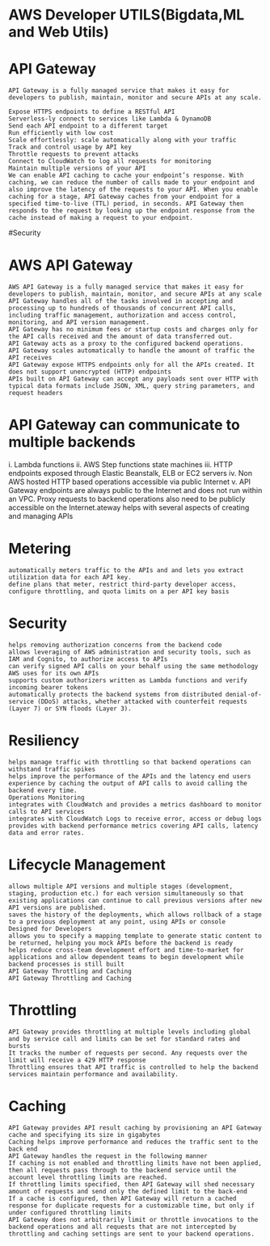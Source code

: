 # AWS Developer UTILS(Bigdata,ML and Web Utils)

# API Gateway
	API Gateway is a fully managed service that makes it easy for developers to publish, maintain, monitor and secure APIs at any scale.

	Expose HTTPS endpoints to define a RESTful API
	Serverless-ly connect to services like Lambda & DynamoDB
	Send each API endpoint to a different target
	Run efficiently with low cost
	Scale effortlessly: scale automatically along with your traffic
	Track and control usage by API key
	Throttle requests to prevent attacks
	Connect to CloudWatch to log all requests for monitoring
	Maintain multiple versions of your API
    We can enable API caching to cache your endpoint’s response. With caching, we can reduce the number of calls made to your endpoint and also improve the latency of the requests to your API. When you enable caching for a stage, API Gateway caches from your endpoint for a specified time-to-live (TTL) period, in seconds. API Gateway then responds to the request by looking up the endpoint response from the cache instead of making a request to your endpoint.

#Security

# AWS API Gateway
	AWS API Gateway is a fully managed service that makes it easy for developers to publish, maintain, monitor, and secure APIs at any scale
	API Gateway handles all of the tasks involved in accepting and processing up to hundreds of thousands of concurrent API calls, including traffic management, authorization and access control, monitoring, and API version management.
	API Gateway has no minimum fees or startup costs and charges only for the API calls received and the amount of data transferred out.
	API Gateway acts as a proxy to the configured backend operations.
	API Gateway scales automatically to handle the amount of traffic the API receives
	API Gateway expose HTTPS endpoints only for all the APIs created. It does not support unencrypted (HTTP) endpoints
	APIs built on API Gateway can accept any payloads sent over HTTP with typical data formats include JSON, XML, query string parameters, and request headers

#	API Gateway can communicate to multiple backends

 i.		Lambda functions
 ii.	AWS Step functions state machines
 iii.	HTTP endpoints exposed through Elastic Beanstalk, ELB or EC2 servers
 iv.	Non AWS hosted HTTP based operations accessible via public Internet
 v.		API Gateway endpoints are always public to the Internet and does not run within an VPC. Proxy requests to backend operations also need to be publicly accessible on the Internet.ateway helps with several aspects of creating and managing APIs

# Metering
	automatically meters traffic to the APIs and and lets you extract utilization data for each API key.
	define plans that meter, restrict third-party developer access, configure throttling, and quota limits on a per API key basis

# Security
	helps removing authorization concerns from the backend code
	allows leveraging of AWS administration and security tools, such as IAM and Cognito, to authorize access to APIs
	can verify signed API calls on your behalf using the same methodology AWS uses for its own APIs
	supports custom authorizers written as Lambda functions and verify incoming bearer tokens
	automatically protects the backend systems from distributed denial-of-service (DDoS) attacks, whether attacked with counterfeit requests (Layer 7) or SYN floods (Layer 3).

# Resiliency
	helps manage traffic with throttling so that backend operations can withstand traffic spikes
	helps improve the performance of the APIs and the latency end users experience by caching the output of API calls to avoid calling the backend every time.
	Operations Monitoring
	integrates with CloudWatch and provides a metrics dashboard to monitor calls to API services
	integrates with CloudWatch Logs to receive error, access or debug logs
	provides with backend performance metrics covering API calls, latency data and error rates.

#  Lifecycle Management
	allows multiple API versions and multiple stages (development, staging, production etc.) for each version simultaneously so that existing applications can continue to call previous versions after new API versions are published.
	saves the history of the deployments, which allows rollback of a stage to a previous deployment at any point, using APIs or console
	Designed for Developers
	allows you to specify a mapping template to generate static content to be returned, helping you mock APIs before the backend is ready
	helps reduce cross-team development effort and time-to-market for applications and allow dependent teams to begin development while backend processes is still built
	API Gateway Throttling and Caching
	API Gateway Throttling and Caching

# Throttling
	API Gateway provides throttling at multiple levels including global and by service call and limits can be set for standard rates and bursts
	It tracks the number of requests per second. Any requests over the limit will receive a 429 HTTP response
	Throttling ensures that API traffic is controlled to help the backend services maintain performance and availability.
# Caching
	API Gateway provides API result caching by provisioning an API Gateway cache and specifying its size in gigabytes
	Caching helps improve performance and reduces the traffic sent to the back end
	API Gateway handles the request in the following manner
	If caching is not enabled and throttling limits have not been applied, then all requests pass through to the backend service until the account level throttling limits are reached.
	If throttling limits specified, then API Gateway will shed necessary amount of requests and send only the defined limit to the back-end
	If a cache is configured, then API Gateway will return a cached response for duplicate requests for a customizable time, but only if under configured throttling limits
	API Gateway does not arbitrarily limit or throttle invocations to the backend operations and all requests that are not intercepted by throttling and caching settings are sent to your backend operations.

